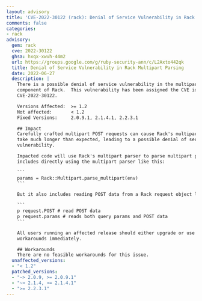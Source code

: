 ```yaml
---
layout: advisory
title: 'CVE-2022-30122 (rack): Denial of Service Vulnerability in Rack Multipart Parsing'
comments: false
categories:
- rack
advisory:
  gem: rack
  cve: 2022-30122
  ghsa: hxqx-xwvh-44m2
  url: https://groups.google.com/g/ruby-security-ann/c/L2Axto442qk
  title: Denial of Service Vulnerability in Rack Multipart Parsing
  date: 2022-06-27
  description: |
    There is a possible denial of service vulnerability in the multipart parsing
    component of Rack.  This vulnerability has been assigned the CVE identifier
    CVE-2022-30122.

    Versions Affected:  >= 1.2
    Not affected:       < 1.2
    Fixed Versions:     2.0.9.1, 2.1.4.1, 2.2.3.1

    ## Impact
    Carefully crafted multipart POST requests can cause Rack's multipart parser to
    take much longer than expected, leading to a possible denial of service
    vulnerability.

    Impacted code will use Rack's multipart parser to parse multipart posts.  This
    includes directly using the multipart parser like this:

    ```
    params = Rack::Multipart.parse_multipart(env)
    ```

    But it also includes reading POST data from a Rack request object like this:

    ```
    p request.POST # read POST data
    p request.params # reads both query params and POST data
    ```

    All users running an affected release should either upgrade or use one of the
    workarounds immediately.

    ## Workarounds
    There are no feasible workarounds for this issue.
  unaffected_versions:
  - "< 1.2"
  patched_versions:
  - "~> 2.0.9, >= 2.0.9.1"
  - "~> 2.1.4, >= 2.1.4.1"
  - ">= 2.2.3.1"
---
```

